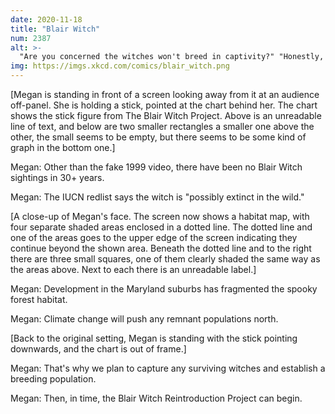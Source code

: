 ```yaml
---
date: 2020-11-18
title: "Blair Witch"
num: 2387
alt: >-
  "Are you concerned the witches won't breed in captivity?" "Honestly, we're more concerned that they WILL. We don't know what it involves, but our biologists theorize that it's 'harrowing.'"
img: https://imgs.xkcd.com/comics/blair_witch.png
---
```

[Megan is standing in front of a screen looking away from it at an audience off-panel. She is holding a stick, pointed at the chart behind her. The chart shows the stick figure from The Blair Witch Project. Above is an unreadable line of text, and below are two smaller rectangles a smaller one above the other, the small seems to be empty, but there seems to be some kind of graph in the bottom one.]

Megan: Other than the fake 1999 video, there have been no Blair Witch sightings in 30+ years.

Megan: The IUCN redlist says the witch is "possibly extinct in the wild."

[A close-up of Megan's face. The screen now shows a habitat map, with four separate shaded areas enclosed in a dotted line. The dotted line and one of the areas goes to the upper edge of the screen indicating they continue beyond the shown area. Beneath the dotted line and to the right there are three small squares, one of them clearly shaded the same way as the areas above. Next to each there is an unreadable label.]

Megan: Development in the Maryland suburbs has fragmented the spooky forest habitat.

Megan: Climate change will push any remnant populations north.

[Back to the original setting, Megan is standing with the stick pointing downwards, and the chart is out of frame.]

Megan: That's why we plan to capture any surviving witches and establish a breeding population.

Megan: Then, in time, the Blair Witch Reintroduction Project can begin.